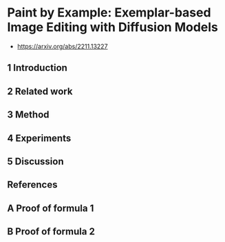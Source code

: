 # Paint by Example: Exemplar-based Image Editing with Diffusion Models

- https://arxiv.org/abs/2211.13227

## 1 Introduction

## 2 Related work

## 3 Method

## 4 Experiments

## 5 Discussion

## References

## A Proof of formula 1

## B Proof of formula 2
